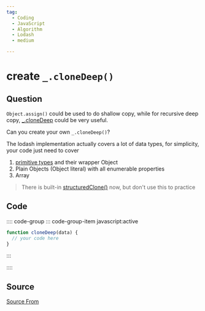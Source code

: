 ```yaml
---
tag:
  - Coding
  - JavaScript
  - Algorithm
  - Lodash
  - medium

---
```

  
# create `_.cloneDeep()`

## Question
`Object.assign()` could be used to do shallow copy, while for recursive deep copy, [\_.cloneDeep](https://lodash.com/docs/4.17.15#cloneDeep) could be very useful.

Can you create your own `_.cloneDeep()`?

The lodash implementation actually covers a lot of data types, for simplicity, your code just need to cover

1.  [primitive types](https://developer.mozilla.org/en-US/docs/Web/JavaScript/Data_structures#Primitive_values) and their wrapper Object
2.  Plain Objects (Object literal) with all enumerable properties
3.  Array

> There is built-in [structuredClone()](https://developer.mozilla.org/en-US/docs/Web/API/structuredClone) now, but don't use this to practice

## Code
:::: code-group
::: code-group-item javascript:active
```javascript
function cloneDeep(data) {
  // your code here
}
```
:::
    
::::



##  Source
[Source From](https://bigfrontend.dev/problem/create-cloneDeep)

  